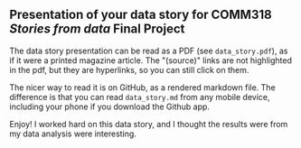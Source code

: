 ## Presentation of your data story for COMM318 _Stories from data_ Final Project

The data story presentation can be read as a PDF (see `data_story.pdf`), as if it were a printed magazine article. The "(source)" links are not highlighted in the pdf, but they are hyperlinks, so you can still click on them. 

The nicer way to read it is on GitHub, as a rendered markdown file. The difference is that you can read `data_story.md` from any mobile device, including your phone if you download the Github app. 

Enjoy! I worked hard on this data story, and I thought the results were from my data analysis were interesting. 


